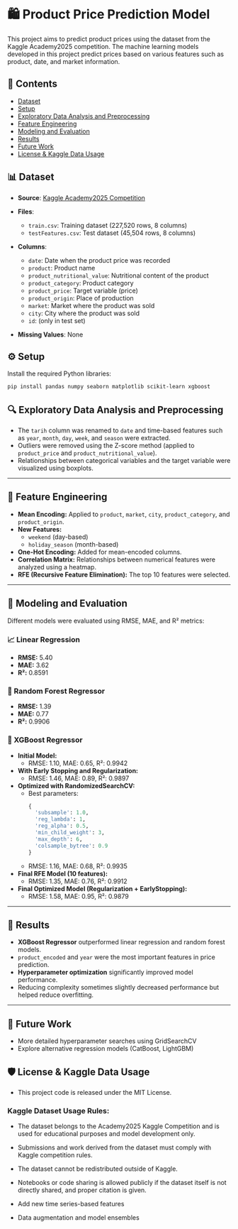 # 🛍️ Product Price Prediction Model

This project aims to predict product prices using the dataset from the Kaggle Academy2025 competition. The machine learning models developed in this project predict prices based on various features such as product, date, and market information.

## 📁 Contents

- [Dataset](#-dataset)
- [Setup](#-setup)
- [Exploratory Data Analysis and Preprocessing](#-exploratory-data-analysis-and-preprocessing)
- [Feature Engineering](#-feature-engineering)
- [Modeling and Evaluation](#-modeling-and-evaluation)
- [Results](#-results)
- [Future Work](#-future-work)
- [License & Kaggle Data Usage](#-license--kaggle-data-usage)

## 📊 Dataset

- **Source**: [Kaggle Academy2025 Competition](https://www.kaggle.com/competitions/academy2025/data)
- **Files**:
  - `train.csv`: Training dataset (227,520 rows, 8 columns)
  - `testFeatures.csv`: Test dataset (45,504 rows, 8 columns)

- **Columns**:
  - `date`: Date when the product price was recorded
  - `product`: Product name
  - `product_nutritional_value`: Nutritional content of the product
  - `product_category`: Product category
  - `product_price`: Target variable (price)
  - `product_origin`: Place of production
  - `market`: Market where the product was sold
  - `city`: City where the product was sold
  - `id`: (only in test set)

- **Missing Values**: None

## ⚙️ Setup

Install the required Python libraries:

```bash
pip install pandas numpy seaborn matplotlib scikit-learn xgboost
```

## 🔍 Exploratory Data Analysis and Preprocessing

* The `tarih` column was renamed to `date` and time-based features such as `year`, `month`, `day`, `week`, and `season` were extracted.
* Outliers were removed using the Z-score method (applied to `product_price` and `product_nutritional_value`).
* Relationships between categorical variables and the target variable were visualized using boxplots.

---

## 💠 Feature Engineering

* **Mean Encoding:** Applied to `product`, `market`, `city`, `product_category`, and `product_origin`.
* **New Features:**
  * `weekend` (day-based)
  * `holiday_season` (month-based)
* **One-Hot Encoding:** Added for mean-encoded columns.
* **Correlation Matrix:** Relationships between numerical features were analyzed using a heatmap.
* **RFE (Recursive Feature Elimination):** The top 10 features were selected.

---

## 🤖 Modeling and Evaluation

Different models were evaluated using RMSE, MAE, and R² metrics:

### 📈 Linear Regression

* **RMSE:** 5.40
* **MAE:** 3.62
* **R²:** 0.8591

### 🌲 Random Forest Regressor

* **RMSE:** 1.39
* **MAE:** 0.77
* **R²:** 0.9906

### 🚀 XGBoost Regressor

* **Initial Model:**
  * RMSE: 1.10, MAE: 0.65, R²: 0.9942
* **With Early Stopping and Regularization:**
  * RMSE: 1.46, MAE: 0.89, R²: 0.9897
* **Optimized with RandomizedSearchCV:**
  * Best parameters:
    ```python
    {
      'subsample': 1.0,
      'reg_lambda': 1,
      'reg_alpha': 0.5,
      'min_child_weight': 3,
      'max_depth': 6,
      'colsample_bytree': 0.9
    }
    ```
  * RMSE: 1.16, MAE: 0.68, R²: 0.9935
* **Final RFE Model (10 features):**
  * RMSE: 1.35, MAE: 0.76, R²: 0.9912
* **Final Optimized Model (Regularization + EarlyStopping):**
  * RMSE: 1.58, MAE: 0.95, R²: 0.9879

---

## 📌 Results

* **XGBoost Regressor** outperformed linear regression and random forest models.
* `product_encoded` and `year` were the most important features in price prediction.
* **Hyperparameter optimization** significantly improved model performance.
* Reducing complexity sometimes slightly decreased performance but helped reduce overfitting.

---

## 🔮 Future Work

* More detailed hyperparameter searches using GridSearchCV
* Explore alternative regression models (CatBoost, LightGBM)

## 🛡️ License & Kaggle Data Usage

* This project code is released under the MIT License.

### Kaggle Dataset Usage Rules:

* The dataset belongs to the Academy2025 Kaggle Competition and is used for educational purposes and model development only.

* Submissions and work derived from the dataset must comply with Kaggle competition rules.

* The dataset cannot be redistributed outside of Kaggle.

* Notebooks or code sharing is allowed publicly if the dataset itself is not directly shared, and proper citation is given.
* Add new time series-based features
* Data augmentation and model ensembles
